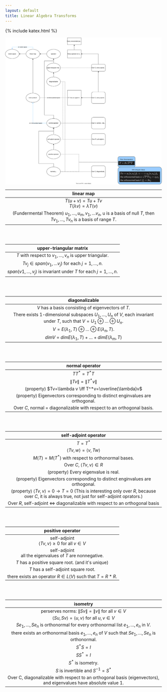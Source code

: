 ```yaml
---
layout: default
title: Linear Algebra Transforms
---
```


{% include katex.html %}

![](./LinearTransforms.svg)

|linear map|
|:--------:|
|$T(u+v) = Tu + Tv$ <br> $T(\lambda v) = \lambda T(v)$|
|(Fundermental Theorem) $u_1,\dots,u_m, v_1,\dots v_n$, u is a basis of null $T$, then $Tv_1,\dots,Tv_n$ is a basis of range $T$.|

<br><br>

|upper-triangular matrix|
|:---------------------:|
|$T$ with respect to $v_1,\dots,v_n$ is upper triangular.|
|$Tv_j\in span(v_1,\dots v_j)$ for each $j=1,\dots,n$.|
|$span(v1,\dots,v_j)$ is invariant under $T$ for each $j=1,\dots,n$.|

<br><br>

|diagonalizable|
|:------------:|
|$V$ has a basis consisting of eigenvectors of $T$.|
|There exists 1-dimensional subspaces $U_1,\dots,U_n$ of $V$, each invariant under $T$, such that $V=U_1\oplus\dots\oplus U_n$.|
|$V=E(\lambda_1,T)\oplus\dots\oplus E(\lambda_n,T)$.|
|$dimV$ = $dimE(\lambda_1,T)+\dots + dimE(\lambda_m,T)$|

<br><br>

|normal operator|
|:-------------:|
|$TT^*=T^*T$|
|$\lVert Tv \rVert = \lVert T^*v \rVert$|
|(property) $Tv=\lambda v \iff T^*v=\overline{\lambda}v$|
|(property) Eigenvectors corresponding to distinct enginvalues are orthogonal.|
|Over $C$, normal = diagonalizable with respect to an orthogonal basis.|

<br><br>

|self-adjoint operator|
|:-------------------:|
|$T = T^*$|
|$\langle Tv,w\rangle=\langle v,Tw\rangle$|
|$M(T)=M(T^*)$ with respect to orthonormal bases.|
|Over $C$, $\langle Tv,v\rangle\in R$|
|(property) Every eigenvalue is real.|
|(property) Eigenvectors corresponding to distinct enginvalues are orthogonal.|
|(property) $\langle Tv,v\rangle=0 \rightarrow T=0$ (This is interesting only over $R$, because over $C$, it is always true, not just for self-adjoint oprators.)|
|Over $R$, self-adjoint $\iff$ diagonalizable with respect to an orthogonal basis|

<br><br>

|positive operator|
|:---------------:|
|self-adjoint<br>$\langle Tv,v \rangle\ge0$ for all $v\in V$|
|self-adjoint<br>all the eigenvalues of $T$ are nonnegative.|
|$T$ has a positive square root. (and it's unique)|
|$T$ has a self-adjoint square root.|
|there exists an operator $R\in L(V)$ such that $T=R*R$.|

<br><br>

|isometry|
|:------:|
|perserves norms: $\lVert Sv \rVert = \lVert v \rVert$ for all $v\in V$|
|$\langle Su,Sv \rangle = \langle u,v \rangle$ for all $u,v \in V$|
|$Se_1,\dots,Se_n$ is orthonormal for every orthonormal list $e_1,\dots,e_n$ in $V$.|
|there exists an orthonormal basis $e_1,\dots,e_n$ of $V$ such that $Se_1,\dots,Se_n$ is orthonormal.|
|$S^*S=I$|
|$SS^*=I$|
|$S^*$ is isometry.|
|$S$ is invertible and $S^{-1}=S^*$|
|Over C, diagonalizable with respect to an orthogonal basis (eigenvectors), and eigenvalues have absolute value 1.|

<br><br>

